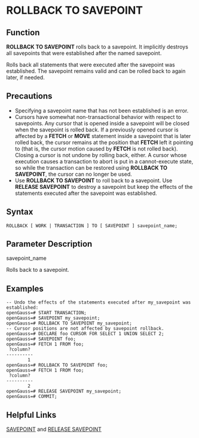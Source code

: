 # ROLLBACK TO SAVEPOINT<a name="EN-US_TOPIC_0289900687"></a>

## Function<a name="en-us_topic_0283137625_en-us_topic_0237122182_en-us_topic_0059778869_section2860121201518"></a>

**ROLLBACK TO SAVEPOINT**  rolls back to a savepoint. It implicitly destroys all savepoints that were established after the named savepoint.

Rolls back all statements that were executed after the savepoint was established. The savepoint remains valid and can be rolled back to again later, if needed.

## Precautions<a name="en-us_topic_0283137625_en-us_topic_0237122182_en-us_topic_0059778869_section586112113153"></a>

-   Specifying a savepoint name that has not been established is an error.
-   Cursors have somewhat non-transactional behavior with respect to savepoints. Any cursor that is opened inside a savepoint will be closed when the savepoint is rolled back. If a previously opened cursor is affected by a  **FETCH**  or  **MOVE**  statement inside a savepoint that is later rolled back, the cursor remains at the position that  **FETCH**  left it pointing to \(that is, the cursor motion caused by  **FETCH**  is not rolled back\). Closing a cursor is not undone by rolling back, either. A cursor whose execution causes a transaction to abort is put in a cannot-execute state, so while the transaction can be restored using  **ROLLBACK TO SAVEPOINT**, the cursor can no longer be used.
-   Use  **ROLLBACK TO SAVEPOINT**  to roll back to a savepoint. Use  **RELEASE SAVEPOINT**  to destroy a savepoint but keep the effects of the statements executed after the savepoint was established.

## Syntax<a name="en-us_topic_0283137625_en-us_topic_0237122182_en-us_topic_0059778869_section18861202111512"></a>

```
ROLLBACK [ WORK | TRANSACTION ] TO [ SAVEPOINT ] savepoint_name;
```

## Parameter Description<a name="en-us_topic_0283137625_en-us_topic_0237122182_en-us_topic_0059778869_section68626218158"></a>

savepoint\_name

Rolls back to a savepoint.

## Examples<a name="en-us_topic_0283137625_en-us_topic_0237122182_en-us_topic_0059778869_section18863621121517"></a>

```
-- Undo the effects of the statements executed after my_savepoint was established:
openGauss=# START TRANSACTION;
openGauss=# SAVEPOINT my_savepoint;
openGauss=# ROLLBACK TO SAVEPOINT my_savepoint;
-- Cursor positions are not affected by savepoint rollback.
openGauss=# DECLARE foo CURSOR FOR SELECT 1 UNION SELECT 2;
openGauss=# SAVEPOINT foo;
openGauss=# FETCH 1 FROM foo;
 ?column? 
----------
        1
openGauss=# ROLLBACK TO SAVEPOINT foo;
openGauss=# FETCH 1 FROM foo;
 ?column? 
----------
        2
openGauss=# RELEASE SAVEPOINT my_savepoint;
openGauss=# COMMIT;
```

## Helpful Links<a name="en-us_topic_0283137625_en-us_topic_0237122182_en-us_topic_0059778869_section3863621131515"></a>

[SAVEPOINT](savepoint.md)  and  [RELEASE SAVEPOINT](release-savepoint.md)

